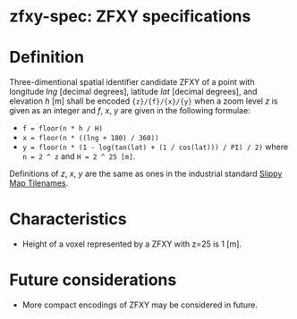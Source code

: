 # zfxy-spec: ZFXY specifications

# Definition
Three-dimentional spatial identifier candidate ZFXY of a point with longitude _lng_ [decimal degrees], latitude _lat_ [decimal degrees], and elevation _h_ [m] shall be encoded `{z}/{f}/{x}/{y}` when a zoom level _z_ is given as an integer and _f_, _x_, _y_ are given in the following formulae: 
- `f = floor(n * h / H)`
- `x = floor(n * ((lng + 180) / 360))`
- `y = floor(n * (1 - log(tan(lat) + (1 / cos(lat))) / PI) / 2)`
where `n = 2 ^ z` and `H = 2 ^ 25 [m]`.

Definitions of _z_, _x_, _y_ are the same as ones in the industrial standard [Slippy Map Tilenames](https://wiki.openstreetmap.org/wiki/Slippy_map_tilenames).

# Characteristics
- Height of a voxel represented by a ZFXY with z=25 is 1 [m].

# Future considerations
- More compact encodings of ZFXY may be considered in future. 
